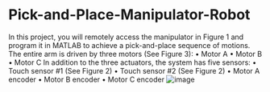 # Pick-and-Place-Manipulator-Robot
In this project, you will remotely access the manipulator in Figure 1 and program it in MATLAB to achieve a pick-and-place sequence of motions. The entire arm is driven by three motors (See Figure 3): • Motor A • Motor B • Motor C In addition to the three actuators, the system has five sensors: • Touch sensor #1 (See Figure 2) • Touch sensor #2 (See Figure 2) • Motor A encoder • Motor B encoder • Motor C encoder
![image](https://user-images.githubusercontent.com/43060427/129429537-ef0bb35d-3282-41e7-8642-995dbbf5406a.png)
